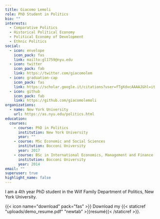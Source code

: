 ```yaml
---
title: Giacomo Lemoli
role: PhD Student in Politics
bio: ""
interests:
  - Comparative Politics
  - Historical Political Economy
  - Political Economy of Development
  - Ethnic Politics
social:
  - icon: envelope
    icon_pack: fas
    link: mailto:gl1759@nyu.edu
  - icon: twitter
    icon_pack: fab
    link: https://twitter.com/giacomolem
  - icon: graduation-cap
    icon_pack: fas
    link: https://scholar.google.it/citations?user=fTgXdvcAAAAJ&hl=it
  - icon: github
    icon_pack: fab
    link: https://github.com/giacomolemoli
organizations:
  - name: New York University
    url: https://as.nyu.edu/politics.html
education:
  courses:
    - course: PhD in Politics
      institution: New York University
      year: ""
    - course: MSc Economic and Social Sciences
      institution: Bocconi University
      year: 2017
    - course: BSc in International Economics, Management and Finance
      institution: Bocconi University
      year: 2014
email: ""
superuser: true
highlight_name: false
---
```

I am a 4th year PhD student in the Wilf Family Department of Politics, New York University.

{{< icon name="download" pack="fas" >}} Download my {{< staticref "uploads/demo_resume.pdf" "newtab" >}}resumé{{< /staticref >}}.
